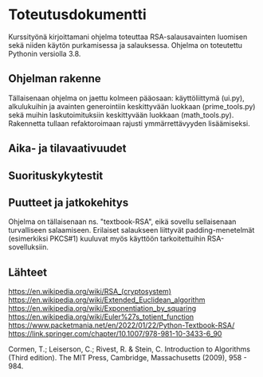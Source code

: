 # Toteutusdokumentti
Kurssityönä kirjoittamani ohjelma toteuttaa RSA-salausavainten luomisen sekä niiden käytön purkamisessa ja salauksessa. Ohjelma on toteutettu Pythonin versiolla 3.8. 

## Ohjelman rakenne
Tällaisenaan ohjelma on jaettu kolmeen pääosaan: käyttöliittymä (ui.py), alkulukuihin ja avainten generointiin keskittyvään luokkaan (prime_tools.py) sekä muihin laskutoimituksiin keskittyvään luokkaan (math_tools.py). Rakennetta tullaan refaktoroimaan rajusti ymmärrettävyyden lisäämiseksi. 

## Aika- ja tilavaativuudet

## Suorituskykytestit

## Puutteet ja jatkokehitys
Ohjelma on tällaisenaan ns. "textbook-RSA", eikä sovellu sellaisenaan turvalliseen salaamiseen. Erilaiset salaukseen liittyvät padding-menetelmät (esimerkiksi PKCS#1) kuuluvat myös käyttöön tarkoitettuihin RSA-sovelluksiin.

## Lähteet

https://en.wikipedia.org/wiki/RSA_(cryptosystem)
https://en.wikipedia.org/wiki/Extended_Euclidean_algorithm
https://en.wikipedia.org/wiki/Exponentiation_by_squaring
https://en.wikipedia.org/wiki/Euler%27s_totient_function
https://www.packetmania.net/en/2022/01/22/Python-Textbook-RSA/
https://link.springer.com/chapter/10.1007/978-981-10-3433-6_90

Cormen, T.; Leiserson, C.; Rivest, R. & Stein, C. Introduction to Algorithms (Third edition). The MIT Press, Cambridge, Massachusetts (2009), 958 - 984.